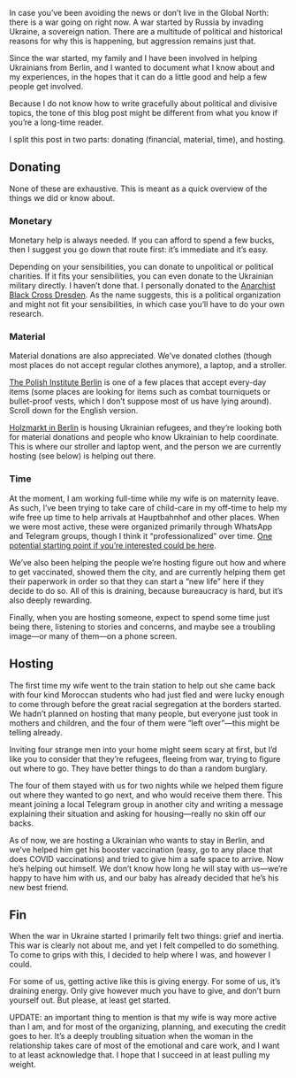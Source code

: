 In case you’ve been avoiding the news or don’t live in the Global North: there
is a war going on right now. A war started by Russia by invading Ukraine, a
sovereign nation. There are a multitude of political and historical reasons for
why this is happening, but aggression remains just that.

Since the war started, my family and I have been involved in helping Ukrainians
from Berlin, and I wanted to document what I know about and my experiences, in
the hopes that it can do a little good and help a few people get involved.

Because I do not know how to write gracefully about political and divisive
topics, the tone of this blog post might be different from what you know if
you’re a long-time reader.

I split this post in two parts: donating (financial, material, time), and
hosting.

## Donating

None of these are exhaustive. This is meant as a quick overview of the things
we did or know about.

### Monetary

Monetary help is always needed. If you can afford to spend a few bucks, then I
suggest you go down that route first: it’s immediate and it’s easy.

Depending on your sensibilities, you can donate to unpolitical or political
charities. If it fits your sensibilities, you can even donate to the Ukrainian
military directly. I haven’t done that. I personally donated to the [Anarchist
Black Cross Dresden](https://abcdd.org/en/2022/03/02/donation-page-for-solidarity-with-anarchist-and-anti-authoritarian-activist-from-ukraine/).
As the name suggests, this is a political organization and might not fit your
sensibilities, in which case you’ll have to do your own research.

### Material

Material donations are also appreciated. We’ve donated clothes (though most
places do not accept regular clothes anymore), a laptop, and a stroller.

[The Polish Institute Berlin](https://instytutpolski.pl/berlin/2022/02/28/sammlung-von-sachspenden-fur-gefluchtete-aus-der-ukraine-hilfefurdieukraine-pomagamukrainie/)
is one of a few places that accept every-day items (some places are looking
for items such as combat tourniquets or bullet-proof vests, which I don’t
suppose most of us have lying around). Scroll down for the English version.

[Holzmarkt in Berlin](https://www.holzmarkt.com/) is housing Ukrainian
refugees, and they’re looking both for material donations and people who know
Ukrainian to help coordinate. This is where our stroller and laptop went, and
the person we are currently hosting (see below) is helping out there.

### Time

At the moment, I am working full-time while my wife is on maternity leave. As
such, I’ve been trying to take care of child-care in my off-time to help my wife
free up time to help arrivals at Hauptbahnhof and other places. When we were
most active, these were organized primarily through WhatsApp and Telegram
groups, though I think it “professionalized” over time. [One potential starting
point if you’re interested could be here](https://linktr.ee/michelledts).

We’ve also been helping the people we’re hosting figure out how and where to
get vaccinated, showed them the city, and are currently helping them get their
paperwork in order so that they can start a “new life” here if they decide to
do so. All of this is draining, because bureaucracy is hard, but it’s also
deeply rewarding.

Finally, when you are hosting someone, expect to spend some time just being
there, listening to stories and concerns, and maybe see a troubling image—or
many of them—on a phone screen.

## Hosting

The first time my wife went to the train station to help out she came back with
four kind Moroccan students who had just fled and were lucky enough to come
through before the great racial segregation at the borders started. We hadn’t
planned on hosting that many people, but everyone just took in mothers and
children, and the four of them were “left over”—this might be telling already.

Inviting four strange men into your home might seem scary at first, but I’d
like you to consider that they’re refugees, fleeing from war, trying to figure
out where to go. They have better things to do than a random burglary.

The four of them stayed with us for two nights while we helped them figure out
where they wanted to go next, and who would receive them there. This meant
joining a local Telegram group in another city and writing a message explaining
their situation and asking for housing—really no skin off our backs.

As of now, we are hosting a Ukrainian who wants to stay in Berlin, and we’ve
helped him get his booster vaccination (easy, go to any place that does COVID
vaccinations) and tried to give him a safe space to arrive. Now he’s helping
out himself. We don’t know how long he will stay with us—we’re happy to have
him with us, and our baby has already decided that he’s his new best friend.

## Fin

When the war in Ukraine started I primarily felt two things: grief and inertia.
This war is clearly not about me, and yet I felt compelled to do something. To
come to grips with this, I decided to help where I was, and however I could.

For some of us, getting active like this is giving energy. For some of us, it’s
draining energy. Only give however much you have to give, and don’t burn
yourself out. But please, at least get started.

UPDATE: an important thing to mention is that my wife is way more active than I
am, and for most of the organizing, planning, and executing the credit goes to
her. It’s a deeply troubling situation when the woman in the relationship takes
care of most of the emotional and care work, and I want to at least acknowledge
that. I hope that I succeed in at least pulling my weight.
